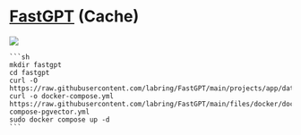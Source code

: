 # [FastGPT](https://github.com/labring/FastGPT) (Cache)

![](https://img.shields.io/github/license/labring/FastGPT?style=flat-square)

````{tab} Docker compose [^1]
```sh
mkdir fastgpt
cd fastgpt
curl -O https://raw.githubusercontent.com/labring/FastGPT/main/projects/app/data/config.json
curl -o docker-compose.yml https://raw.githubusercontent.com/labring/FastGPT/main/files/docker/docker-compose-pgvector.yml
sudo docker compose up -d
```
````

[^1]: [Docker Compose 快速部署](https://doc.tryfastgpt.ai/docs/development/docker/)